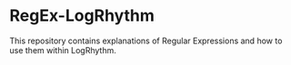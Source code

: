 # RegEx-LogRhythm
This repository contains explanations of Regular Expressions and how to use them within LogRhythm.
